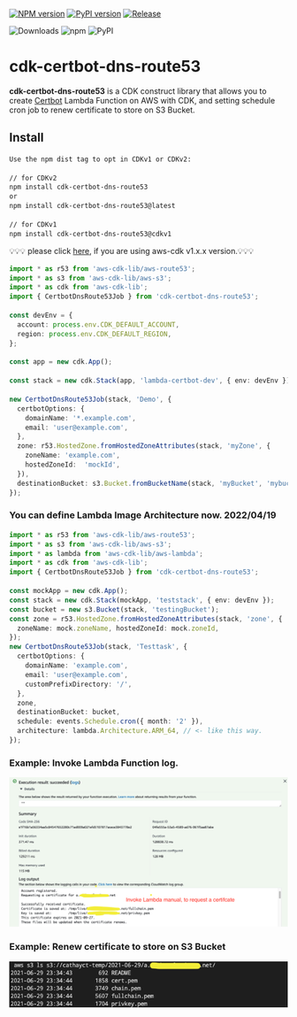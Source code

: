 [![NPM version](https://badge.fury.io/js/cdk-certbot-dns-route53.svg)](https://badge.fury.io/js/cdk-certbot-dns-route53)
[![PyPI version](https://badge.fury.io/py/cdk-certbot-dns-route53.svg)](https://badge.fury.io/py/cdk-certbot-dns-route53)
[![Release](https://github.com/neilkuan/cdk-certbot-dns-route53/actions/workflows/release.yml/badge.svg?branch=main)](https://github.com/neilkuan/cdk-certbot-dns-route53/actions/workflows/release.yml)

![Downloads](https://img.shields.io/badge/-DOWNLOADS:-brightgreen?color=gray)
![npm](https://img.shields.io/npm/dt/cdk-certbot-dns-route53?label=npm&color=orange)
![PyPI](https://img.shields.io/pypi/dm/cdk-certbot-dns-route53?label=pypi&color=blue)

# cdk-certbot-dns-route53 
**cdk-certbot-dns-route53** is a CDK construct library that allows you to create [Certbot](https://github.com/certbot/certbot) Lambda Function on AWS with CDK, and setting schedule cron job to renew certificate to store on S3 Bucket.

## Install
```bash
Use the npm dist tag to opt in CDKv1 or CDKv2:

// for CDKv2
npm install cdk-certbot-dns-route53
or
npm install cdk-certbot-dns-route53@latest

// for CDKv1
npm install cdk-certbot-dns-route53@cdkv1
```

💡💡💡 please click [here](https://github.com/neilkuan/cdk-certbot-dns-route53/tree/cdkv1#readme), if you are using aws-cdk v1.x.x version.💡💡💡

```ts
import * as r53 from 'aws-cdk-lib/aws-route53';
import * as s3 from 'aws-cdk-lib/aws-s3';
import * as cdk from 'aws-cdk-lib';
import { CertbotDnsRoute53Job } from 'cdk-certbot-dns-route53';

const devEnv = {
  account: process.env.CDK_DEFAULT_ACCOUNT,
  region: process.env.CDK_DEFAULT_REGION,
};

const app = new cdk.App();

const stack = new cdk.Stack(app, 'lambda-certbot-dev', { env: devEnv });

new CertbotDnsRoute53Job(stack, 'Demo', {
  certbotOptions: {
    domainName: '*.example.com',
    email: 'user@example.com',
  },
  zone: r53.HostedZone.fromHostedZoneAttributes(stack, 'myZone', {
    zoneName: 'example.com',
    hostedZoneId:  'mockId',
  }),
  destinationBucket: s3.Bucket.fromBucketName(stack, 'myBucket', 'mybucket'),
});
```


### You can define Lambda Image Architecture now. 2022/04/19
```ts
import * as r53 from 'aws-cdk-lib/aws-route53';
import * as s3 from 'aws-cdk-lib/aws-s3';
import * as lambda from 'aws-cdk-lib/aws-lambda';
import * as cdk from 'aws-cdk-lib';
import { CertbotDnsRoute53Job } from 'cdk-certbot-dns-route53';

const mockApp = new cdk.App();
const stack = new cdk.Stack(mockApp, 'teststack', { env: devEnv });
const bucket = new s3.Bucket(stack, 'testingBucket');
const zone = r53.HostedZone.fromHostedZoneAttributes(stack, 'zone', {
  zoneName: mock.zoneName, hostedZoneId: mock.zoneId,
});
new CertbotDnsRoute53Job(stack, 'Testtask', {
  certbotOptions: {
    domainName: 'example.com',
    email: 'user@example.com',
    customPrefixDirectory: '/',
  },
  zone,
  destinationBucket: bucket,
  schedule: events.Schedule.cron({ month: '2' }),
  architecture: lambda.Architecture.ARM_64, // <- like this way.
});

```

### Example: Invoke Lambda Function log.
![](./images/lambda-logs.png)

### Example: Renew certificate to store on S3 Bucket
![](./images/s3-bucket.png)
